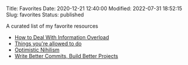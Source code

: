 Title: Favorites
Date: 2020-12-21 12:40:00
Modified: 2022-07-31 18:52:15
Slug: favorites
Status: published

A curated list of my favorite resources

* [How to Deal With Information Overload](https://neilkakkar.com/Dealing-with-information-overload.html)
* [Things you're allowed to do](https://milan.cvitkovic.net/writing/things_youre_allowed_to_do/)
* [Optimistic Nihilism](https://tinyclouds.org/optimistic_nihilis)
* [Write Better Commits, Build Better Projects](https://github.blog/2022-06-30-write-better-commits-build-better-projects/)

